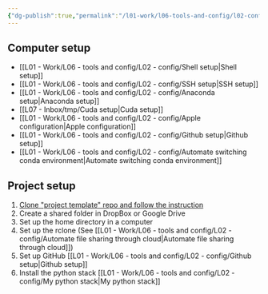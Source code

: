 ```yaml
---
{"dg-publish":true,"permalink":"/l01-work/l06-tools-and-config/l02-config/setup/","dgPassFrontmatter":true}
---
```


## Computer setup
- [[L01 - Work/L06 - tools and config/L02 - config/Shell setup\|Shell setup]]
- [[L01 - Work/L06 - tools and config/L02 - config/SSH setup\|SSH setup]]
- [[L01 - Work/L06 - tools and config/L02 - config/Anaconda setup\|Anaconda setup]]
- [[L07 - Inbox/tmp/Cuda setup\|Cuda setup]]
- [[L01 - Work/L06 - tools and config/L02 - config/Apple configuration\|Apple configuration]]
- [[L01 - Work/L06 - tools and config/L02 - config/Github setup\|Github setup]]
- [[L01 - Work/L06 - tools and config/L02 - config/Automate switching conda environment\|Automate switching conda environment]]

## Project setup
1. [Clone "project template" repo and follow the instruction](https://github.com/skojaku/project-template)
2. Create a shared folder in DropBox or Google Drive
3. Set up the home directory in a computer 
4. Set up the rclone (See [[L01 - Work/L06 - tools and config/L02 - config/Automate file sharing through cloud\|Automate file sharing through cloud]])
5. Set up GitHub [[L01 - Work/L06 - tools and config/L02 - config/Github setup\|Github setup]]
6. Install the python stack [[L01 - Work/L06 - tools and config/L02 - config/My python stack\|My python stack]]


